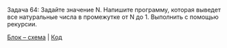 Задача 64: Задайте значение N. Напишите программу, которая выведет все натуральные числа в промежутке от N до 1. 
Выполнить с помощью рекурсии.  

[Блок – схема](alg.drawio.png) | [Код](Program.cs)